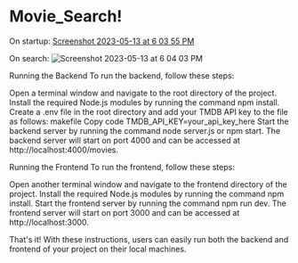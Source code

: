 # Movie_Search!
On startup:
[Screenshot 2023-05-13 at 6 03 55 PM](https://github.com/dpack1/Movie_Search/assets/70769825/d1b9e1f0-e729-45b7-a2c9-4d070f9ad7f3)

On search:
![Screenshot 2023-05-13 at 6 04 03 PM](https://github.com/dpack1/Movie_Search/assets/70769825/eb4b6d3d-2c35-4322-833d-b8f1bb3a4838)

Running the Backend
To run the backend, follow these steps:

Open a terminal window and navigate to the root directory of the project.
Install the required Node.js modules by running the command npm install.
Create a .env file in the root directory and add your TMDB API key to the file as follows:
makefile
Copy code
TMDB_API_KEY=your_api_key_here
Start the backend server by running the command node server.js or npm start.
The backend server will start on port 4000 and can be accessed at http://localhost:4000/movies.

Running the Frontend
To run the frontend, follow these steps:

Open another terminal window and navigate to the frontend directory of the project.
Install the required Node.js modules by running the command npm install.
Start the frontend server by running the command npm run dev.
The frontend server will start on port 3000 and can be accessed at http://localhost:3000.

That's it! With these instructions, users can easily run both the backend and frontend of your project on their local machines.
